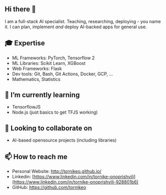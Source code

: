 ## Hi there 👋

I am a full-stack AI specialist. Teaching, researching, deploying - you name it. I can plan, implement *and* deploy AI-backed apps for general use.


## 🎓 Expertise

- ML Frameworks: PyTorch, Tensorflow 2
- ML Libraries: Scikit Learn, XGBoost
- Web Frameworks: Flask
- Dev tools: Git, Bash, Git Actions, Docker, GCP, ...
- Mathematics, Statistics 

## 🌱 I’m currently learning

- TensorflowJS
- Node.js (just basics to get TFJS working)

## 👯 Looking to collaborate on

- AI-based opensource projects (including libraries)

## 📫 How to reach me

- Personal Website:  http://tornikeo.github.io/
- Linkedin: [https://www.linkedin.com/in/tornike-onoprishvili](https://www.linkedin.com/in/tornike-onoprishvili-928801b6)
- GitHub: https://github.com/tornikeo
